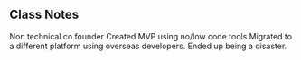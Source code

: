 ## Class Notes
Non technical co founder 
Created MVP using no/low code tools
Migrated to a different platform using overseas developers. Ended up being a disaster. 

